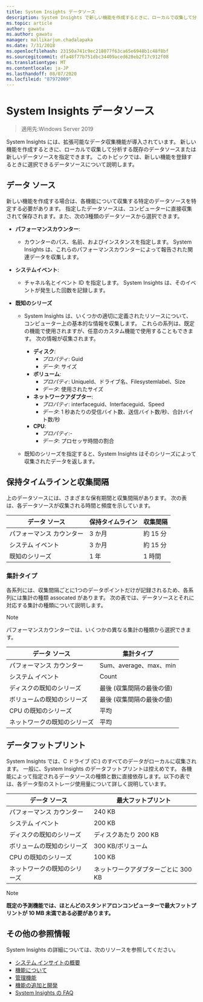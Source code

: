 ```yaml
---
title: System Insights データソース
description: System Insights で新しい機能を作成するときに、ローカルで収集して分析する既存のデータソースまたは新しいデータソースを指定できます。 このトピックでは、新しい機能を登録するときに選択できるデータソースについて説明します。
ms.topic: article
author: gawatu
ms.author: gawatu
manager: mallikarjun.chadalapaka
ms.date: 7/31/2018
ms.openlocfilehash: 23150a741c9ec218077f63ca65e6948b1c48f8bf
ms.sourcegitcommit: dfa48f77b751dbc34409aced628eb2f17c912f08
ms.translationtype: MT
ms.contentlocale: ja-JP
ms.lasthandoff: 08/07/2020
ms.locfileid: "87972009"
---
```

# <a name="system-insights-data-sources"></a>System Insights データソース

>適用先:Windows Server 2019

System Insights には、拡張可能なデータ収集機能が導入されています。 新しい機能を作成するときに、ローカルで収集して分析する既存のデータソースまたは新しいデータソースを指定できます。 このトピックでは、新しい機能を登録するときに選択できるデータソースについて説明します。

## <a name="data-sources"></a>データ ソース
新しい機能を作成する場合は、各機能について収集する特定のデータソースを特定する必要があります。 指定したデータソースは、コンピューターに直接収集されて保存されます。また、次の3種類のデータソースから選択できます。

- **パフォーマンスカウンター**:
    - カウンターのパス、名前、およびインスタンスを指定します。 System Insights は、これらのパフォーマンスカウンターによって報告された関連データを収集します。

- **システムイベント**:
    - チャネル名とイベント ID を指定します。 System Insights は、そのイベントが発生した回数を記録します。

- **既知のシリーズ**
    - System Insights は、いくつかの適切に定義されたリソースについて、コンピューター上の基本的な情報を収集します。 これらの系列は、既定の機能で使用されますが、任意のカスタム機能で使用することもできます。 次の情報が収集されます。

        - **ディスク**:
            - *プロパティ*: Guid
            - *データ*: サイズ
        - **ボリューム**:
            - *プロパティ*: UniqueId、ドライブ名、Filesystemlabel、Size
            - *データ*: 使用されたサイズ
        - **ネットワークアダプター**:
            - *プロパティ*: interfaceguid、Interfaceguid、Speed
            - *データ*: 1 秒あたりの受信バイト数、送信バイト数/秒、合計バイト数/秒
        - **CPU**:
            - *プロパティ*:-
            - *データ*: プロセッサ時間の割合

    - 既知のシリーズを指定すると、System Insights はそのシリーズによって収集されたデータを返します。


## <a name="retention-timelines-and-collection-intervals"></a>保持タイムラインと収集間隔
上のデータソースには、さまざまな保有期間と収集間隔があります。 次の表は、各データソースが収集される時間と頻度を示しています。

| データ ソース | 保持タイムライン | 収集間隔 |
| --------------- | --------------- | ----------- |
| パフォーマンス カウンター | 3 か月 | 約 15 分 |
| システム イベント | 3 か月 | 約 15 分 |
| 既知のシリーズ | 1 年 | 1 時間 |


### <a name="aggregation-types"></a>集計タイプ
各系列には、収集間隔ごとに1つのデータポイントだけが記録されるため、各系列には集計の種類 assocated があります。 次の表では、データソースとそれに対応する集計の種類について説明します。

>[!NOTE]
>パフォーマンスカウンターでは、いくつかの異なる集計の種類から選択できます。

| データ ソース | 集計タイプ |
| --------------- | --------------- |
| パフォーマンス カウンター | Sum、average、max、min |
| システム イベント | Count |
| ディスクの既知のシリーズ | 最後 (収集間隔の最後の値) |
| ボリュームの既知のシリーズ | 最後 (収集間隔の最後の値) |
| CPU の既知のシリーズ | 平均 |
| ネットワークの既知のシリーズ | 平均 |

## <a name="data-footprint"></a>データフットプリント

System Insights では、C ドライブ (C:) のすべてのデータがローカルに収集されます。 一般に、System Insights のデータフットプリントは控えめです。 各機能によって指定されるデータソースの種類と数に直接依存します。以下の表では、各データ型のストレージ使用量について詳しく説明しています。

| データ ソース | 最大フットプリント |
| --------------- | --------------- |
| パフォーマンス カウンター | 240 KB |
| システム イベント | 200 KB |
| ディスクの既知のシリーズ | ディスクあたり 200 KB |
| ボリュームの既知のシリーズ | 300 KB/ボリューム |
| CPU の既知のシリーズ | 100 KB |
| ネットワークの既知のシリーズ | ネットワークアダプターごとに 300 KB |

>[!NOTE]
>**既定の予測機能では、ほとんどのスタンドアロンコンピューターで最大フットプリントが 10 MB 未満である必要があります。**

## <a name="additional-references"></a>その他の参照情報
System Insights の詳細については、次のリソースを参照してください。

- [システム インサイトの概要](overview.md)
- [機能について](understanding-capabilities.md)
- [管理機能](managing-capabilities.md)
- [機能の追加と開発](adding-and-developing-capabilities.md)
- [System Insights の FAQ](faq.md)
